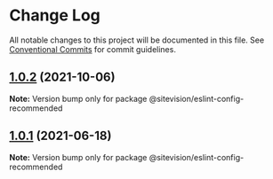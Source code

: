 # Change Log

All notable changes to this project will be documented in this file.
See [Conventional Commits](https://conventionalcommits.org) for commit guidelines.

## [1.0.2](https://github.com/sitevision/sitevision-apps/compare/@sitevision/eslint-config-recommended@1.0.1...@sitevision/eslint-config-recommended@1.0.2) (2021-10-06)

**Note:** Version bump only for package @sitevision/eslint-config-recommended

## [1.0.1](https://github.com/sitevision/sitevision-apps/compare/@sitevision/eslint-config-recommended@1.0.0...@sitevision/eslint-config-recommended@1.0.1) (2021-06-18)

**Note:** Version bump only for package @sitevision/eslint-config-recommended
